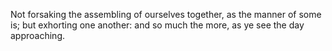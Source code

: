 Not forsaking the assembling of ourselves together, as the manner of some is; but exhorting one another: and so much the more, as ye see the day approaching.

